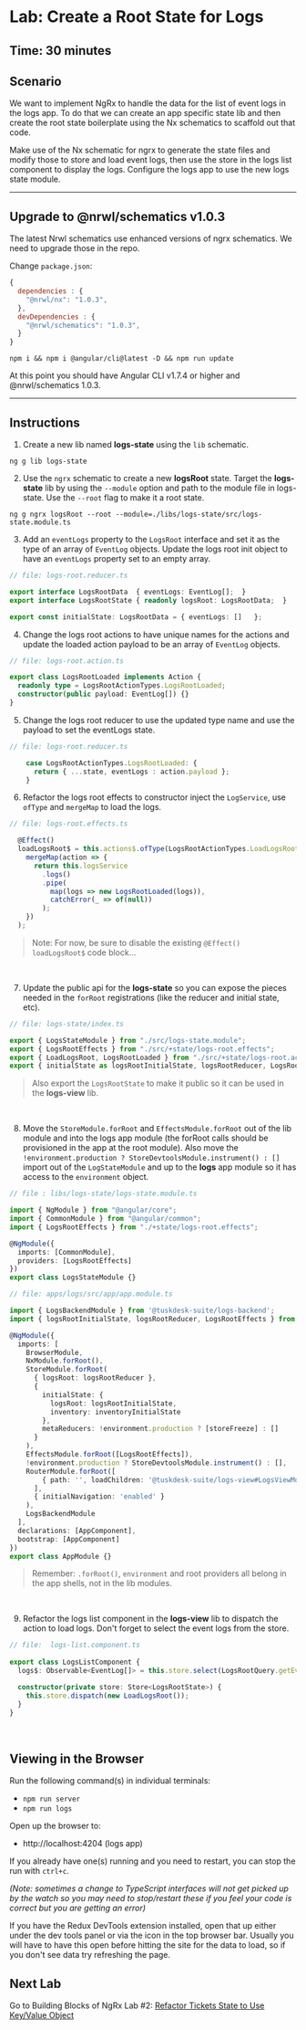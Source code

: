 # Lab: Create a Root State for Logs

## Time: 30 minutes

## Scenario
We want to implement NgRx to handle the data for the list of event logs in the logs app. To do that we can create an app specific state lib and then create the root state boilerplate using the Nx schematics to scaffold out that code.

Make use of the Nx schematic for ngrx to generate the state files and modify those to store and load event logs, then use the store in the logs list component to display the logs. Configure the logs app to use the new logs state module.

---

## Upgrade to @nrwl/schematics v1.0.3

The latest Nrwl schematics use enhanced versions of ngrx schematics. We need to upgrade those in the repo.

Change `package.json`:

```js
{
  dependencies : {
    "@nrwl/nx": "1.0.3",
  },
  devDependencies : {
    "@nrwl/schematics": "1.0.3",  
  }  
}
```

```console
npm i && npm i @angular/cli@latest -D && npm run update
```

At this point you should have Angular CLI v1.7.4 or higher and @nrwl/schematics 1.0.3.

---

## Instructions

1. Create a new lib named **logs-state** using the `lib` schematic.

  ```console
  ng g lib logs-state
  ```

2. Use the `ngrx` schematic to create a new **logsRoot** state. Target the **logs-state** lib by using the `--module` option and path to the module file in logs-state. Use the `--root` flag to make it a root state.

  ```console
  ng g ngrx logsRoot --root --module=./libs/logs-state/src/logs-state.module.ts
  ```

3. Add an `eventLogs` property to the `LogsRoot` interface and set it as the type of an array of `EventLog` objects. Update the logs root init object to have an `eventLogs` property set to an empty array.

  

  ```ts
  // file: logs-root.reducer.ts
  
  export interface LogsRootData  { eventLogs: EventLog[];  }             // managed data within this Feature
  export interface LogsRootState { readonly logsRoot: LogsRootData;  }   // slice of Store state (aka Feature)

  export const initialState: LogsRootData = { eventLogs: []   };         // initial managed state
  ```

4. Change the logs root actions to have unique names for the actions and update the loaded action payload to be an array of `EventLog` objects.

  
  
  ```ts
  // file: logs-root.action.ts
  
  export class LogsRootLoaded implements Action {
    readonly type = LogsRootActionTypes.LogsRootLoaded;
    constructor(public payload: EventLog[]) {}
  }
  ```

5. Change the logs root reducer to use the updated type name and use the payload to set the eventLogs state.


```ts
// file: logs-root.reducer.ts

    case LogsRootActionTypes.LogsRootLoaded: {
      return { ...state, eventLogs : action.payload };
    }
```    


6. Refactor the logs root effects to constructor inject the `LogService`, use `ofType` and `mergeMap` to load the logs.
```typescript
// file: logs-root.effects.ts

  @Effect()
  loadLogsRoot$ = this.actions$.ofType(LogsRootActionTypes.LoadLogsRoot).pipe(
    mergeMap(action => {
      return this.logsService
        .logs()
        .pipe(
          map(logs => new LogsRootLoaded(logs)), 
          catchError(_ => of(null))
        );
    })
  );
```

> Note: For now, be sure to disable the existing `@Effect() loadLogsRoot$` code block...

<br/>

7. Update the public api for the **logs-state** so you can expose the pieces needed in the `forRoot` registrations (like the reducer and initial state, etc). 


```ts
// file: logs-state/index.ts

export { LogsStateModule } from "./src/logs-state.module";
export { LogsRootEffects } from "./src/+state/logs-root.effects";
export { LoadLogsRoot, LogsRootLoaded } from "./src/+state/logs-root.actions";
export { initialState as logsRootInitialState, logsRootReducer, LogsRootState } from "./src/+state/logs-root.reducer";
```

  >  Also export the `LogsRootState` to make it public so it can be used in the **logs-view** lib.

<br/>

8. Move the `StoreModule.forRoot` and `EffectsModule.forRoot` out of the lib module and into the logs app module (the forRoot calls should be provisioned in the app at the root module). Also move the `!environment.production ? StoreDevtoolsModule.instrument() : []` import out of the `LogStateModule` and up to the **logs** app module so it has access to the `environment` object.

```ts
// file : libs/logs-state/logs-state.module.ts

import { NgModule } from "@angular/core";
import { CommonModule } from "@angular/common";
import { LogsRootEffects } from "./+state/logs-root.effects";

@NgModule({
  imports: [CommonModule],
  providers: [LogsRootEffects]
})
export class LogsStateModule {}

```

```ts
// file: apps/logs/src/app/app.module.ts 

import { LogsBackendModule } from '@tuskdesk-suite/logs-backend';
import { logsRootInitialState, logsRootReducer, LogsRootEffects } from '@tuskdesk-suite/logs-state';

@NgModule({
  imports: [
    BrowserModule,
    NxModule.forRoot(),
    StoreModule.forRoot(
      { logsRoot: logsRootReducer },
      {
        initialState: {
          logsRoot: logsRootInitialState,
          inventory: inventoryInitialState
        },
        metaReducers: !environment.production ? [storeFreeze] : []
      }
    ),
    EffectsModule.forRoot([LogsRootEffects]),
    !environment.production ? StoreDevtoolsModule.instrument() : [],
    RouterModule.forRoot([
        { path: '', loadChildren: '@tuskdesk-suite/logs-view#LogsViewModule' }
      ], 
      { initialNavigation: 'enabled' }
    ),
    LogsBackendModule
  ],
  declarations: [AppComponent],
  bootstrap: [AppComponent]
})
export class AppModule {}

```

  >  Remember: `.forRoot()`, `environment` and root providers all belong in the app shells, not in the lib modules.

<br/>

9. Refactor the logs list component in the **logs-view** lib to dispatch the action to load logs. Don't forget to select the event logs from the store.

```ts
// file:  logs-list.component.ts
  
export class LogsListComponent {
  logs$: Observable<EventLog[]> = this.store.select(LogsRootQuery.getEventLogs);

  constructor(private store: Store<LogsRootState>) {
    this.store.dispatch(new LoadLogsRoot());
  }
}

```

<br/>

## Viewing in the Browser
Run the following command(s) in individual terminals:
- `npm run server`
- `npm run logs`

Open up the browser to:
- http://localhost:4204 (logs app)

If you already have one(s) running and you need to restart, you can stop the run with `ctrl+c`.

*(Note: sometimes a change to TypeScript interfaces will not get picked up by the watch so you may need to stop/restart these if you feel your code is correct but you are getting an error)*

If you have the Redux DevTools extension installed, open that up either under the dev tools panel or via the icon in the top browser bar. Usually you will have to have this open before hitting the site for the data to load, so if you don't see data try refreshing the page.

## Next Lab
Go to Building Blocks of NgRx Lab #2: [Refactor Tickets State to Use Key/Value Object](lab-2.md)
